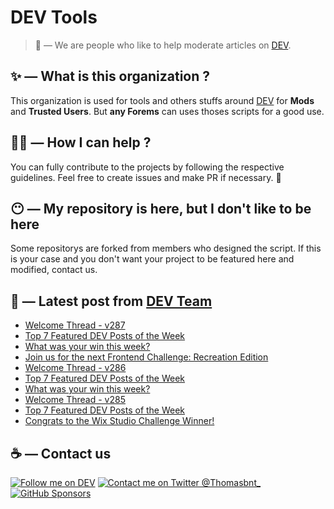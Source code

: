 # DEV Tools

> 🔧 — We are people who like to help moderate articles on [DEV](https://dev.to).

## ✨ — What is this organization ?

This organization is used for tools and others stuffs around [DEV](https://dev.to) for **Mods** and **Trusted Users**. But __any Forems__ can uses thoses scripts for a good use.


## 💪🏼 — How I can help ?

You can fully contribute to the projects by following the respective guidelines. Feel free to create issues and make PR if necessary. 🎉

## 😶 — My repository is here, but I don't like to be here

Some repositorys are forked from members who designed the script. If this is your case and you don't want your project to be featured here and modified, contact us.

## 📝 — Latest post from [DEV Team](https://dev.to/devteam)

<!-- BLOG-POST-LIST:START -->
- [Welcome Thread - v287](https://dev.to/devteam/welcome-thread-v287-91p)
- [Top 7 Featured DEV Posts of the Week](https://dev.to/devteam/top-7-featured-dev-posts-of-the-week-2751)
- [What was your win this week?](https://dev.to/devteam/what-was-your-win-this-week-33jf)
- [Join us for the next Frontend Challenge: Recreation Edition](https://dev.to/devteam/join-us-for-the-next-frontend-challenge-recreation-edition-222n)
- [Welcome Thread - v286](https://dev.to/devteam/welcome-thread-v286-3kl3)
- [Top 7 Featured DEV Posts of the Week](https://dev.to/devteam/top-7-featured-dev-posts-of-the-week-pol)
- [What was your win this week?](https://dev.to/devteam/what-was-your-win-this-week-3cke)
- [Welcome Thread - v285](https://dev.to/devteam/welcome-thread-v285-3ddb)
- [Top 7 Featured DEV Posts of the Week](https://dev.to/devteam/top-7-featured-dev-posts-of-the-week-k38)
- [Congrats to the Wix Studio Challenge Winner!](https://dev.to/devteam/congrats-to-the-wix-studio-challenge-winners-1d23)
<!-- BLOG-POST-LIST:END -->


## ☕ — Contact us

[![Follow me on DEV](https://img.shields.io/badge/dev.to-%2308090A.svg?&style=for-the-badge&logo=dev.to&logoColor=white&alt=devto)](https://dev.to/thomasbnt)
[![Contact me on Twitter @Thomasbnt_](https://img.shields.io/badge/Contact%20me%20on%20Twitter-%231DA1F2.svg?&style=for-the-badge&logo=twitter&logoColor=white&alt=twitter)](https://twitter.com/messages/1142357270-1142357270?text=Hello,%20I%20contact%20you%20from%20devtotools%20&recipient_id=1142357270) [![GitHub Sponsors](https://img.shields.io/badge/Sponsor%20me-%23EA54AE.svg?&style=for-the-badge&logo=github-sponsors&logoColor=white)](https://github.com/sponsors/thomasbnt)


